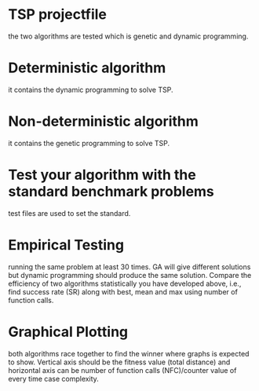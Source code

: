 # TSP projectfile
the two algorithms are tested which is genetic and dynamic programming.

# Deterministic algorithm
it contains the dynamic programming to solve TSP.

# Non-deterministic algorithm
it contains the genetic programming to solve TSP.

# Test your algorithm with the standard benchmark problems
test files are used to set the standard.

# Empirical Testing
running the same problem at least 30 times. GA will give different solutions but dynamic programming should produce the same solution. Compare the efficiency of two algorithms statistically you have developed above, i.e., find success rate (SR) along with best, mean and max using number of function calls.

# Graphical Plotting
both algorithms race together to find the winner where graphs is expected to show. Vertical axis should be the fitness value
(total distance) and horizontal axis can be number of function calls (NFC)/counter value of every time case complexity.
